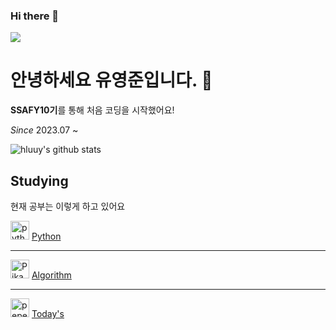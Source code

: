 ### Hi there 👋

<a href="https://www.instagram.com/hluuy_/" target="_blank"><img src="https://img.shields.io/badge/hluuy_-E4405F?style=for-the-badge&logo=instagram&logoColor=white"/></a>

# 안녕하세요 유영준입니다. :baby_chick:

**SSAFY10기**를 통해 처음 코딩을 시작했어요!

*Since* 2023.07 ~

![hluuy's github stats](https://github-readme-stats.vercel.app/api?username=hluuy&theme=aura_dark&show_icons=true)

## Studying
현재 공부는 이렇게 하고 있어요 

 <a href="https://emoji.gg/emoji/1887_python"><img src="https://cdn3.emoji.gg/emojis/1887_python.png" width="30px" height="30px" alt="python"></a> [Python](https://swamp-shaker-ff8.notion.site/115a0378972f4abe8b7a4cc12ffd778a?v=22bb8966251443fd803432e5d8078380&pvs=4)

---

 <a href="https://emoji.gg/emoji/7692-pikachujam"><img src="https://cdn3.emoji.gg/emojis/7692-pikachujam.gif" width="30px" height="30px" alt="PikachuJam"></a> [Algorithm](https://swamp-shaker-ff8.notion.site/684d28adfa964d81880d2d8388e0bd37?v=8b442375a2c94d59bce2a64683c1c885&pvs=4)

---

<a href="https://emoji.gg/emoji/1320-pepe-noted"><img src="https://cdn3.emoji.gg/emojis/1320-pepe-noted.gif" width="30px" height="30px" alt="pepe_noted"></a> [Today's](https://swamp-shaker-ff8.notion.site/ab77be87aac14bcd945cacbc9284b772?v=06c7110750a244689c172d5627658d8e&pvs=4)


